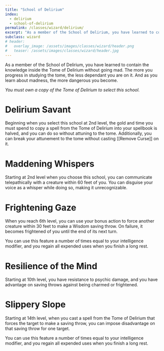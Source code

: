 ```yaml
---
title: "School of Delirium"
index:
  - delirium 
  - school-of-delirium
permalink: /classes/wizard/delirium/
excerpt: "As a member of the School of Delirium, you have learned to contain the knowledge inside the Tome of Delirium without going mad."
subclass: wizard
# header:
#   overlay_image: /assets/images/classes/wizard/header.png
#   teaser: /assets/images/classes/wizard/header.jpg
---
```

As a member of the School of Delirium, you have learned to contain the knowledge inside the Tome of Delirium without going mad. The more you progress in studying the tome, the less dependant you are on it. And as you learn about madness, the more dangerous you become.

*You must own a copy of the Tome of Delirium to select this school.*

# Delirium Savant
Beginning when you select this school at 2nd level, the gold and time you must spend to copy a spell from the Tome of Delirium into your spellbook is halved, and you can do so without attuning to the tome. Additionally, you can break your attunement to the tome without casting [[Remove Curse]] on it.

# Maddening Whispers 
Starting at 2nd level when you choose this school, you can communicate telepathically with a creature within 60 feet of you. You can disguise your voice as a whisper while doing so, making it unrecognizable.

# Frightening Gaze
When you reach 6th level, you can use your bonus action to force another creature within 30 feet to make a Wisdom saving throw. On failure, it becomes frightened of you until the end of its next turn.

You can use this feature a number of times equal to your intelligence modifier, and you regain all expended uses when you finish a long rest.

# Resilience of the Mind
Starting at 10th level, you have resistance to psychic damage, and you have advantage on saving throws against being charmed or frightened.

# Slippery Slope 
Starting at 14th level, when you cast a spell from the Tome of Delirium that forces the target to make a saving throw, you can impose disadvantage on that saving throw for one target.

You can use this feature a number of times equal to your intelligence modifier, and you regain all expended uses when you finish a long rest.
